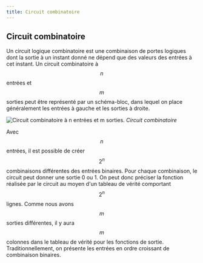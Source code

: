 ```yaml
---
title: Circuit combinatoire
---
```

## Circuit combinatoire

Un circuit logique combinatoire est une combinaison de portes logiques
dont la sortie à un instant donné ne dépend que des valeurs des
entrées à cet instant. Un circuit combinatoire à $$n$$ entrées et
$$m$$ sorties peut être représenté par un schéma-bloc, dans lequel on
place généralement les entrées à gauche et les sorties à droite.

![Circuit combinatoire à n entrées et m sorties.]({{site.baseurl}}/img/circuit_comb.png "Circuit combinatoire")
*Circuit combinatoire*

Avec $$n$$ entrées, il est possible de créer $$2^n$$ combinaisons
différentes des entrées binaires. Pour chaque combinaison, le circuit
peut donner une sortie 0 ou 1. On peut donc préciser la fonction
réalisée par le circuit au moyen d'un tableau de vérité comportant $$2^n$$
lignes. Comme nous avons $$m$$ sorties différentes, il y aura $$m$$
colonnes dans le tableau de vérité pour les fonctions de
sortie. Traditionnellement, on présente les entrées en ordre croissant
de combinaison binaires.

